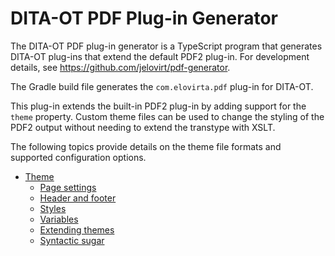 # DITA-OT PDF Plug-in Generator

The DITA-OT PDF plug-in generator is a TypeScript program that generates DITA-OT plug-ins that extend the default PDF2 plug-in. For development details, see <https://github.com/jelovirt/pdf-generator>.

The Gradle build file generates the `com.elovirta.pdf` plug-in for DITA-OT.

This plug-in extends the built-in PDF2 plug-in by adding support for the `theme` property. Custom theme files can be used to change the styling of the PDF2 output without needing to extend the transtype with XSLT.

The following topics provide details on the theme file formats and supported configuration options.

- [Theme](Theme)
  - [Page settings](Page-settings)
  - [Header and footer](Header-and-footer)
  - [Styles](Styles)
  - [Variables](Variables)
  - [Extending themes](Extending-themes)
  - [Syntactic sugar](Syntactic-sugar)
